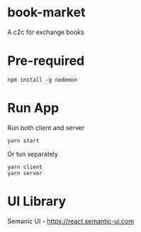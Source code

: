 # book-market

A c2c for exchange books

# Pre-required

```
npm install -g nodemon
```

# Run App

Run both client and server

```
yarn start
```

Or tun separately

```
yarn client
yarn server
```

# UI Library

Semanic UI - https://react.semantic-ui.com
